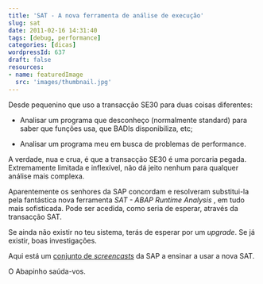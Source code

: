```yaml
---
title: 'SAT - A nova ferramenta de análise de execução'
slug: sat
date: 2011-02-16 14:31:40
tags: [debug, performance]
categories: [dicas]
wordpressId: 637
draft: false
resources:
- name: featuredImage
  src: 'images/thumbnail.jpg'
---
```

Desde pequenino que uso a transacção SE30 para duas coisas diferentes:

  * Analisar um programa que desconheço (normalmente standard) para saber que funções usa, que BADIs disponibiliza, etc;

  * Analisar um programa meu em busca de problemas de performance.

A verdade, nua e crua, é que a transacção SE30 é uma porcaria pegada. Extremamente limitada e inflexível, não dá jeito nenhum para qualquer análise mais complexa.

Aparentemente os senhores da SAP concordam e resolveram substitui-la pela fantástica nova ferramenta _SAT - ABAP Runtime Analysis_ , em tudo mais sofisticada. Pode ser acedida, como seria de esperar, através da transacção SAT.

Se ainda não existir no teu sistema, terás de esperar por um _upgrade_. Se já existir, boas investigações.

Aqui está um [conjunto de _screencasts_][1] da SAP a ensinar a usar a nova SAT.

O Abapinho saúda-vos.

   [1]: http://www.sdn.sap.com/irj/scn/elearn?rid=/library/uuid/d0c750c1-7d04-2e10-8492-a11b9219371d&overridelayout=true
